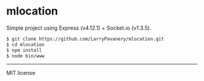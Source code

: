 # mlocation
Simple project using Express (v4.12.1) + Socket.io (v1.3.5).

```sh
$ git clone https://github.com/LarryPavanery/mlocation.git
$ cd mlocation
$ npm install
$ node bin/www
```

---
MIT license
